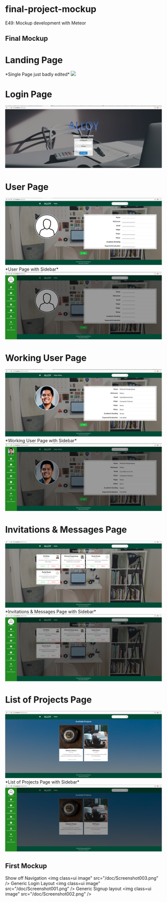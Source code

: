 # final-project-mockup
E49: Mockup development with Meteor

## Final Mockup

<h1>Landing Page</h1> *Single Page just badly edited*
<img class=ui image" src="/doc/Screenshot-landing.png" />
<h1>Login Page</h1>
<img class=ui image" src="/doc/Screenshot-login.png" />
<h1>User Page</h1>
<img class=ui image" src="/doc/Screenshot-user.png" />
*User Page with Sidebar*
<img class=ui image" src="/doc/Screenshot-user-sidebar.png">
<h1>Working User Page</h1>
<img class=ui image" src="/doc/Screenshot-user-example.png" />
*Working User Page with Sidebar*
<img class=ui image" src="/doc/Screenshot-user-sidebar-example.png">
<h1>Invitations & Messages Page</h1>
<img class=ui image" src="/doc/Screenshot-invites.png" />
*Invitations & Messages Page with Sidebar*
<img class=ui image" src="/doc/Screenshot-invites-sidebar.png">
<h1>List of Projects Page</h1>
<img class=ui image" src="/doc/Screenshot-projects.png" />
*List of Projects Page with Sidebar*
<img class=ui image" src="/doc/Screenshot-projects-sidebar.png">

## First Mockup
Show off Navigation 
<img class=ui image" src="/doc/Screenshot003.png" />
Generic Login Layout
<img class=ui image" src="/doc/Screenshot001.png" />
Generic Signup layout
<img class=ui image" src="/doc/Screenshot002.png" />
